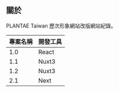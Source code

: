 ## 關於
PLANTAE Taiwan 歷次形象網站改版網站紀錄。

| 專案名稱   | 開發工具  |
|-----------|-----------|
| 1.0       | React     |
| 1.1       | Nuxt3     |
| 1.2       | Nuxt3     |
| 2.1       | Next     |
